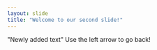 ```yaml
---
layout: slide
title: "Welcome to our second slide!"
---
```

"Newly added text"
Use the left arrow to go back!
